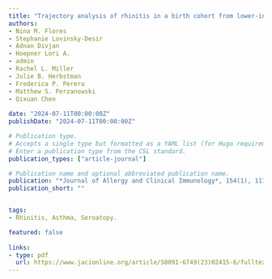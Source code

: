 ```yaml
---
title: "Trajectory analysis of rhinitis in a birth cohort from lower-income New York City neighborhoods"
authors:
- Nina M. Flores
- Stephanie Lovinsky-Desir
- Adnan Divjan
- Hoepner Lori A.
- admin
- Rachel L. Miller
- Julie B. Herbstman
- Frederica P. Perera
- Matthew S. Perzanowski
- Qixuan Chen
  
date: "2024-07-11T00:00:00Z"
publishDate: "2024-07-11T00:00:00Z"

# Publication type.
# Accepts a single type but formatted as a YAML list (for Hugo requirements).
# Enter a publication type from the CSL standard.
publication_types: ["article-journal"]

# Publication name and optional abbreviated publication name.
publication: "*Journal of Allergy and Clinical Immunology*, 154(1), 111-119"
publication_short: ""


tags:
- Rhinitis, Asthma, Seroatopy.

featured: false
    
links:
- type: pdf
  url: https://www.jacionline.org/article/S0091-6749(23)02415-6/fulltext
---
```


